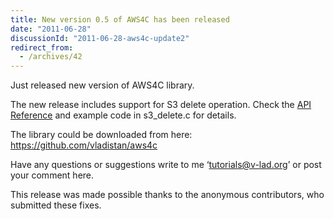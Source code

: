 ```yaml
---
title: New version 0.5 of AWS4C has been released
date: "2011-06-28"
discussionId: "2011-06-28-aws4c-update2"
redirect_from:
  - /archives/42
---
```


Just released new version of AWS4C library.

The new release includes support for S3 delete operation. Check the [API Reference](https://code.google.com/archive/p/aws4c/wikis/APIRef.wiki#S3_Interface_Functions) and example code in s3_delete.c for details.


The library could be downloaded from here: https://github.com/vladistan/aws4c

Have any questions or suggestions write to me ‘tutorials@v-lad.org’ or post your comment here.

This release was made possible thanks to the anonymous contributors, who submitted these fixes.
